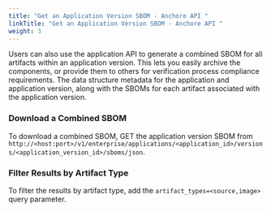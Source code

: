```yaml
---
title: "Get an Application Version SBOM - Anchore API "
linkTitle: "Get an Application Version SBOM - Anchore API "
weight: 3
---
```


Users can also use the application API to generate a combined SBOM for all artifacts within an application version. This lets you easily archive the components, or provide them to others for verification process compliance requirements. The data structure metadata for the application and application version, along with the SBOMs for each artifact associated with the application version.

### Download a Combined SBOM

To download a combined SBOM, GET the application version SBOM from `http://<host:port>/v1/enterprise/applications/<application_id>/versions/<application_version_id>/sboms/json`.


### Filter Results by Artifact Type

To filter the results by artifact type, add the `artifact_types=<source,image>` query parameter.


